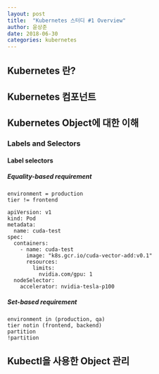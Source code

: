 ```yaml
---
layout: post
title:  "Kubernetes 스터디 #1 Overview"
author: 윤상준
date: 2018-06-30
categories: kubernetes
---
```


## Kubernetes 란?

## Kubernetes 컴포넌트

## Kubernetes Object에 대한 이해

### Labels and Selectors

#### Label selectors

##### Equality-based requirement

```
environment = production
tier != frontend
```

```
apiVersion: v1
kind: Pod
metadata:
  name: cuda-test
spec:
  containers:
    - name: cuda-test
      image: "k8s.gcr.io/cuda-vector-add:v0.1"
      resources:
        limits:
          nvidia.com/gpu: 1
  nodeSelector:
    accelerator: nvidia-tesla-p100
```

##### Set-based requirement

```
environment in (production, qa)
tier notin (frontend, backend)
partition
!partition
```

## Kubectl을 사용한 Object 관리
